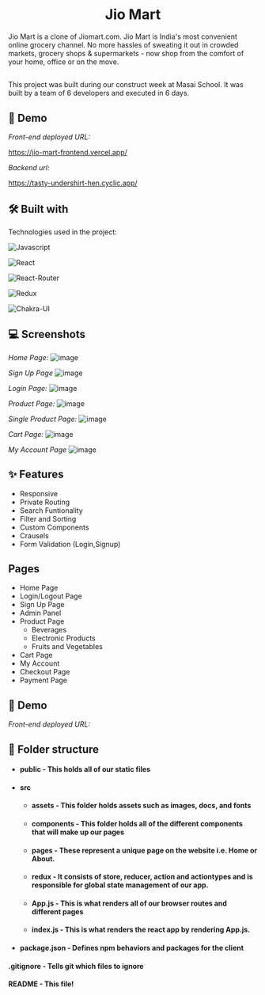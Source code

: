 <h1 align="center" id="title">Jio Mart</h1>
Jio Mart is a clone of Jiomart.com. Jio Mart is India's most convenient online grocery channel. No more hassles of sweating it out in crowded markets, grocery shops & supermarkets - now shop from the comfort of your home, office or on the move.


##  

This project was built during our construct week at Masai School. It was built by a team of 6 developers and executed in 6 days.
       
## 🚀 Demo

*Front-end deployed URL:*




https://jio-mart-frontend.vercel.app/

*Backend url:*

https://tasty-undershirt-hen.cyclic.app/

## 🛠 Built with 

Technologies used in the project:

![Javascript](https://img.shields.io/badge/JavaScript-323330?style=for-the-badge&amp;logo=javascript&amp;logoColor=F7DF1E)

![React](https://img.shields.io/badge/React-20232A?style=for-the-badge&amp;logo=react&amp;logoColor=61DAFB)

![React-Router](https://img.shields.io/badge/React_Router-CA4245?style=for-the-badge&amp;logo=react-router&amp;logoColor=white)

![Redux](https://img.shields.io/badge/Redux-593D88?style=for-the-badge&amp;logo=redux&amp;logoColor=white)

![Chakra-UI](https://img.shields.io/badge/Chakra--UI-319795?style=for-the-badge&amp;logo=chakra-ui&amp;logoColor=white)





## 💻 Screenshots

*Home Page:*
![image](https://github.com/sachin2398/jio-mart/assets/89017179/568bfefe-425a-4ee4-b624-a5c0ba6312ed)



*Sign Up Page*
![image](https://github.com/sachin2398/jio-mart/assets/89017179/2fcc36c5-9519-4d85-8ec3-bea2b9d29f09)



*Login Page:*
![image](https://github.com/sachin2398/jio-mart/assets/89017179/7f488a43-c185-4b93-9219-822c8729af37)


*Product Page:*
![image](https://github.com/sachin2398/jio-mart/assets/89017179/9706a40a-dd9f-4818-81d1-43c26be8ca81)


*Single Product Page:*
![image](https://github.com/sachin2398/jio-mart/assets/89017179/28cd6c6b-6226-4bf4-8818-d677c11f7bad)


*Cart Page:*
![image](https://github.com/sachin2398/jio-mart/assets/89017179/29e407b7-1728-4716-a311-9f59b6b2637c)


*My Account Page*
![image](https://github.com/sachin2398/jio-mart/assets/89017179/01f10435-0e0f-42bf-8137-d695e539f862)







## ✨ Features 

- Responsive
- Private Routing
- Search Funtionality
- Filter and Sorting
- Custom Components
- Crausels
- Form Validation (Login,Signup)


## Pages

- Home Page
- Login/Logout Page
- Sign Up Page
- Admin Panel 
- Product Page
    - Beverages
    - Electronic Products
    - Fruits and Vegetables
- Cart Page
- My Account
- Checkout Page
- Payment Page


## 🚀 Demo

*Front-end deployed URL:*



##  📁 Folder structure
- #### public - This holds all of our static files
- #### src
    - #### assets - This folder holds assets such as images, docs, and fonts
    - #### components - This folder holds all of the different components that will make up our pages
    - #### pages - These represent a unique page on the website i.e. Home or About. 
    - #### redux - It consists of store, reducer, action and actiontypes and is responsible for global state management of our app.
    - #### App.js - This is what renders all of our browser routes and different pages
    - #### index.js - This is what renders the react app by rendering App.js.
- #### package.json - Defines npm behaviors and packages for the client

#### .gitignore - Tells git which files to ignore
#### README - This file!




